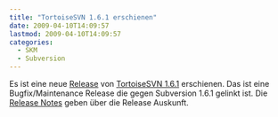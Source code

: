 ```yaml
---
title: "TortoiseSVN 1.6.1 erschienen"
date: 2009-04-10T14:09:57
lastmod: 2009-04-10T14:09:57
categories:
  - SKM
  - Subversion
---
```

Es ist eine neue <a href="http://tortoisesvn.net/node/365">Release</a> von <a href="http://sourceforge.net/project/shownotes.php?release_id=674821">TortoiseSVN 1.6.1</a> erschienen. Das ist eine Bugfix/Maintenance Release die gegen Subversion 1.6.1 gelinkt ist. Die <a href="http://tortoisesvn.tigris.org/tsvn_1.6_releasenotes.html">Release Notes</a> geben über die Release Auskunft. 
